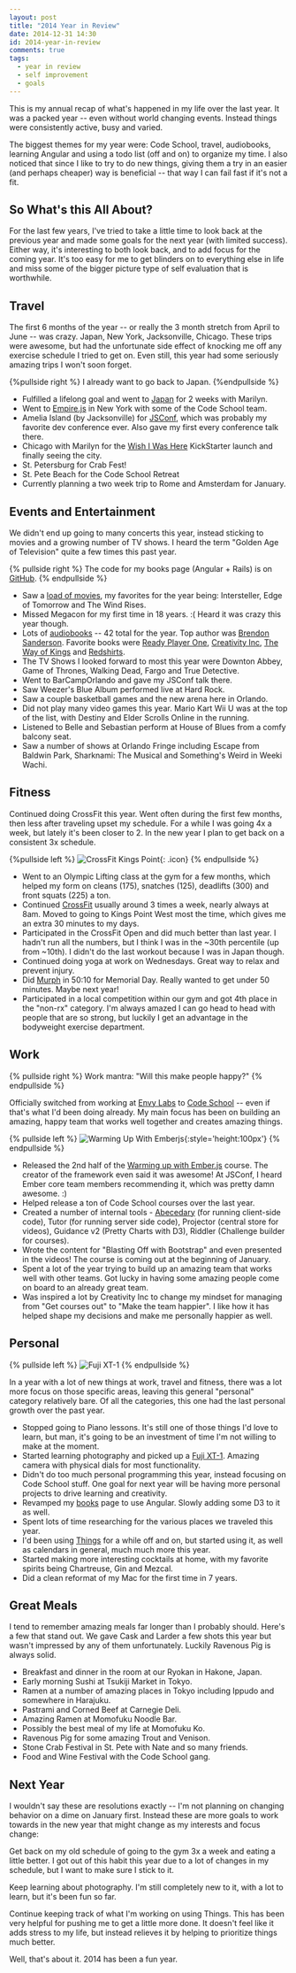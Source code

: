 ```yaml
---
layout: post
title: "2014 Year in Review"
date: 2014-12-31 14:30
id: 2014-year-in-review
comments: true
tags:
  - year in review
  - self improvement
  - goals
---
```


This is my annual recap of what's happened in my life over the last year. It was a packed year -- even without world changing events. Instead things were consistently active, busy and varied.

The biggest themes for my year were: Code School, travel, audiobooks, learning Angular and using a todo list (off and on) to organize my time. I also noticed that since I like to try to do new things, giving them a try in an easier (and perhaps cheaper) way is beneficial -- that way I can fail fast if it's not a fit.

## So What's this All About?

For the last few years, I've tried to take a little time to look back at the previous year and made some goals for the next year (with limited success). Either way, it's interesting to both look back, and to add focus for the coming year. It's too easy for me to get blinders on to everything else in life and miss some of the bigger picture type of self evaluation that is worthwhile.

## Travel

The first 6 months of the year -- or really the 3 month stretch from April to June -- was crazy. Japan, New York, Jacksonville, Chicago. These trips were awesome, but had the unfortunate side effect of knocking me off any exercise schedule I tried to get on. Even still, this year had some seriously amazing trips I won't soon forget.

{%pullside right %}
I already want to go back to Japan.
{%endpullside %}

* Fulfilled a lifelong goal and went to [Japan](/japan) for 2 weeks with Marilyn.
* Went to [Empire.js](http://2014.empirejs.org/) in New York with some of the Code School team.
* Amelia Island (by Jacksonville) for [JSConf](http://jsconf.com/), which was probably my favorite dev conference ever. Also gave my first every conference talk there.
* Chicago with Marilyn for the [Wish I Was Here](http://www.imdb.com/title/tt2870708/) KickStarter launch and finally seeing the city.
* St. Petersburg for Crab Fest!
* St. Pete Beach for the Code School Retreat
* Currently planning a two week trip to Rome and Amsterdam for January.

## Events and Entertainment

We didn't end up going to many concerts this year, instead sticking to movies and a growing number of TV shows. I heard the term "Golden Age of Television" quite a few times this past year.

{% pullside right %}
The code for my books page (Angular + Rails) is on [GitHub](https://github.com/adamfortuna/scribe).
{% endpullside %}

* Saw a [load of movies](http://letterboxd.com/adamfortuna/list/top-10-films-of-2014/), my favorites for the year being: Intersteller, Edge of Tomorrow and The Wind Rises.
* Missed Megacon for my first time in 18 years. :( Heard it was crazy this year though.
* Lots of [audiobooks](/books/#/?readAfter=2014-01-01&readBefore=2015-01-01) -- 42 total for the year. Top author was [Brendon Sanderson](/books/#/?author=Brandon%20Sanderson&readAfter=2014-01-01&readBefore=2015-01-01). Favorite books were [Ready Player One](/books/#/books/030788743X), [Creativity Inc](/books/#/books/0812993012), [The Way of Kings](/books/#/books/0765326353) and [Redshirts](/books/#/books/0765316994).
* The TV Shows I looked forward to most this year were Downton Abbey, Game of Thrones, Walking Dead, Fargo and True Detective.
* Went to BarCampOrlando and gave my JSConf talk there.
* Saw Weezer's Blue Album performed live at Hard Rock.
* Saw a couple basketball games and the new arena here in Orlando.
* Did not play many video games this year. Mario Kart Wii U was at the top of the list, with Destiny and Elder Scrolls Online in the running.
* Listened to Belle and Sebastian perform at House of Blues from a comfy balcony seat.
* Saw a number of shows at Orlando Fringe including Escape from Baldwin Park, Sharknami: The Musical and Something's Weird in Weeki Wachi.

## Fitness

Continued doing CrossFit this year. Went often during the first few months, then less after traveling upset my schedule. For a while I was going 4x a week, but lately it's been closer to 2. In the new year I plan to get back on a consistent 3x schedule.

{%pullside left %}
![CrossFit Kings Point](/images/2-years-of-crossfit/kingspoint.png){: .icon}
{% endpullside %}

* Went to an Olympic Lifting class at the gym for a few months, which helped my form on cleans (175), snatches (125), deadlifts (300) and front squats (225) a ton.
* Continued [CrossFit](/2-years-of-crossfit) usually around 3 times a week, nearly always at 8am. Moved to going to Kings Point West most the time, which gives me an extra 30 minutes to my days.
* Participated in the CrossFit Open and did much better than last year. I hadn't run all the numbers, but I think I was in the ~30th percentile (up from ~10th). I didn't do the last workout because I was in Japan though.
* Continued doing yoga at work on Wednesdays. Great way to relax and prevent injury.
* Did [Murph](http://www.crossfit.com/mt-archive2/000881.html) in 50:10 for Memorial Day. Really wanted to get under 50 minutes. Maybe next year!
* Participated in a local competition within our gym and got 4th place in the "non-rx" category. I'm always amazed I can go head to head with people that are so strong, but luckily I get an advantage in the bodyweight exercise department.

## Work

{% pullside right %}
Work mantra: "Will this make people happy?"
{% endpullside %}

Officially switched from working at [Envy Labs](http://envylabs.com) to [Code School](https://www.codeschool.com) -- even if that's what I'd been doing already. My main focus has been on building an amazing, happy team that works well together and creates amazing things.

{% pullside left %}
![Warming Up With Emberjs](/images/codeschool/ember.png){:style='height:100px'}
{% endpullside %}

* Released the 2nd half of the [Warming up with Ember.js](https://www.codeschool.com/courses/warming-up-with-emberjs) course. The creator of the framework even said it was awesome! At JSConf, I heard Ember core team members recommending it, which was pretty damn awesome. :)
* Helped release a ton of Code School courses over the last year.
* Created a number of internal tools - [Abecedary](http://codeschool.github.io/abecedary/example/) (for running client-side code), Tutor (for running server side code), Projector (central store for videos), Guidance v2 (Pretty Charts with D3), Riddler (Challenge builder for courses).
* Wrote the content for "Blasting Off with Bootstrap" and even presented in the videos! The course is coming out at the beginning of January.
* Spent a lot of the year trying to build up an amazing team that works well with other teams. Got lucky in having some amazing people come on board to an already great team.
* Was inspired a lot by Creativity Inc to change my mindset for managing from "Get courses out" to "Make the team happier". I like how it has helped shape my decisions and make me personally happier as well.

## Personal

{% pullside left %}
![Fuji XT-1](http://images.amazon.com/images/P/B00HYAL84G.01.ZTZZZZZZ.jpg)
{% endpullside %}

In a year with a lot of new things at work, travel and fitness, there was a lot more focus on those specific areas, leaving this general "personal" category relatively bare. Of all the categories, this one had the last personal growth over the past year.

* Stopped going to Piano lessons. It's still one of those things I'd love to learn, but man, it's going to be an investment of time I'm not willing to make at the moment.
* Started learning photography and picked up a [Fuji XT-1](http://www.fujifilm.com/products/digital_cameras/x/fujifilm_x_t1/). Amazing camera with physical dials for most functionality.
* Didn't do too much personal programming this year, instead focusing on Code School stuff. One goal for next year will be having more personal projects to drive learning and creativity.
* Revamped my [books](/books) page to use Angular. Slowly adding some D3 to it as well.
* Spent lots of time researching for the various places we traveled this year.
* I'd been using [Things](https://culturedcode.com/things/) for a while off and on, but started using it, as well as calendars in general, much much more this year.
* Started making more interesting cocktails at home, with my favorite spirits being Chartreuse, Gin and Mezcal.
* Did a clean reformat of my Mac for the first time in 7 years.

## Great Meals

I tend to remember amazing meals far longer than I probably should. Here's a few that stand out. We gave Cask and Larder a few shots this year but wasn't impressed by any of them unfortunately. Luckily Ravenous Pig is always solid.

* Breakfast and dinner in the room at our Ryokan in Hakone, Japan.
* Early morning Sushi at Tsukiji Market in Tokyo.
* Ramen at a number of amazing places in Tokyo including Ippudo and somewhere in Harajuku.
* Pastrami and Corned Beef at Carnegie Deli.
* Amazing Ramen at Momofuku Noodle Bar.
* Possibly the best meal of my life at Momofuku Ko.
* Ravenous Pig for some amazing Trout and Venison.
* Stone Crab Festival in St. Pete with Nate and so many friends.
* Food and Wine Festival with the Code School gang.

## Next Year

I wouldn't say these are resolutions exactly -- I'm not planning on changing behavior on a dime on January first. Instead these are more goals to work towards in the new year that might change as my interests and focus change:

Get back on my old schedule of going to the gym 3x a week and eating a little better. I got out of this habit this year due to a lot of changes in my schedule, but I want to make sure I stick to it.

Keep learning about photography. I'm still completely new to it, with a lot to learn, but it's been fun so far.

Continue keeping track of what I'm working on using Things. This has been very helpful for pushing me to get a little more done. It doesn't feel like it adds stress to my life, but instead relieves it by helping to prioritize things much better.


Well, that's about it. 2014 has been a fun year.
